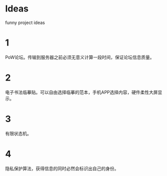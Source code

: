 # Ideas
funny project ideas
# 1
PoW论坛。传输到服务器之前必须无意义计算一段时间，保证论坛信息质量。
# 2
电子书法临摹贴。可以自由选择临摹的范本，手机APP选择内容，硬件柔性大屏显示。
# 3
有限状态机。
# 4
隐私保护算法，获得信息的同时必然会标识出自己的身份。
